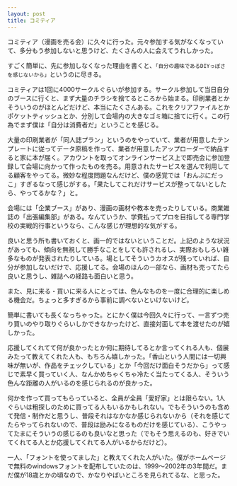 ```yaml
---
layout: post
title: コミティア
---
```

コミティア（漫画を売る会）に久々に行った。元々参加する気がなくなっていて、多分もう参加しないと思うけど、たくさんの人に会えてうれしかった。

すごく簡単に、先に参加しなくなった理由を書くと、`「自分の趣味であるDIYっぽさを感じないから」`というのに尽きる。

コミティアは1回に4000サークルぐらいが参加する。サークル参加して当日自分のブースに行くと、まず大量のチラシを捨てるところから始まる。印刷業者とかそういうのがほとんどだけど、本当にたくさんある。これをクリアファイルとかポケットティッシュとか、分別して会場内の大きなゴミ箱に捨てに行く。この行為でまず僕は「自分は消費者だ」ということを感じる。

大量の印刷業者が「同人誌プラン」というのをやっていて、業者が用意したテンプレートに従ってデータ原稿を作って、業者が用意したアップローダーで納品すると家に本が届く。アカウントを取ってオンラインサービス上で即売会に参加登録して会場に向かって作ったものを売る。用意されたサービスを選んで利用してる顧客をやってる。微妙な程度問題なんだけど、僕の感覚では「おんぶにだっこ」すぎるなって感じがする。「果たしてこれだけサービスが整ってないとしたら、やってるかな？」と。

会場には「企業ブース」があり、漫画の画材や教本を売ったりしている。商業雑誌の「出張編集部」がある。なんていうか、学費払ってプロを目指してる専門学校の実戦的行事というなら、こんな感じが理想的な気がする。

良いと思う所も書いておくと、画一的ではないということだ。上記のような状況があっても、傾向を無視して勝手なことをしても許されるし、実際おもしろい雑多なものが発表されたりしている。場としてそういうカオスが残っていれば、自分が参加しないだけで、応援してる。会場のほんの一部なら、画材も売ってたら良いと思うし、雑誌への経路も面白いと思う。

また、見に来る・買いに来る人にとっては、色んなものを一度に合理的に楽しめる機会だ。ちょっと多すぎるから事前に調べないといけないけど。

簡単に書いても長くなっちゃった。とにかく僕は今回久々に行って、一言ずつ売り買いのやり取りぐらいしかできなかったけど、直接対面して本を渡せたのが嬉しかった。

応援してくれてて何が良かったとか何に期待してるとか言ってくれる人も、個展みたって教えてくれた人も、もちろん嬉しかった。「香山という人間には一切興味が無いが、作品をチェックしている」とか「今回だけ面白そうだから」って感じで素早く買っていく人、なんかめちゃくちゃ冷たく当たってくる人、そういう色んな距離の人がいるのを感じられるのが良かった。

何かを作って買ってもらっていると、全員が全員「愛好家」とは限らない。1人ぐらいは粗探しのために買ってる人もいるかもしれない。でもそういうのも含めて発信・制作だと思うし、普段それはなかなか感じられないから（それを感じてたらやってられないので、普段は励みになるものだけを感じている）、こうやってたまにそういうの感じるのも良いなと思った（でもそう思えるのも、好きでいてくれてる人とか応援してくれてる人がいるからだけど）。

一人、「フォントを使ってました」と教えてくれた人がいた。僕がホームページで無料のwindowsフォントを配布していたのは、1999〜2002年の3年間だ。まだ僕が18歳とかの頃なので、かなりやばいところを見られてるな、と思った。
